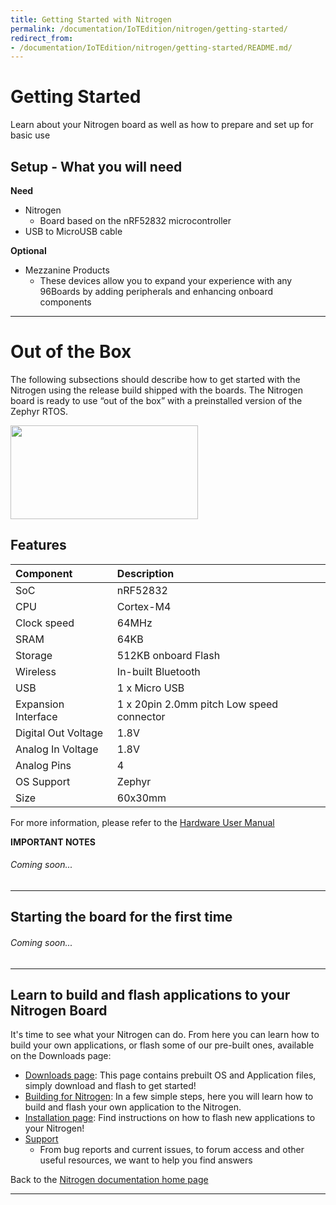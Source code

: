 ```yaml
---
title: Getting Started with Nitrogen
permalink: /documentation/IoTEdition/nitrogen/getting-started/
redirect_from:
- /documentation/IoTEdition/nitrogen/getting-started/README.md/
---
```

# Getting Started

Learn about your Nitrogen board as well as how to prepare and set up for basic use

## Setup - What you will need

**Need**
- Nitrogen
   - Board based on the nRF52832 microcontroller
- USB to MicroUSB cable

**Optional**
- Mezzanine Products
   - These devices allow you to expand your experience with any 96Boards by adding peripherals and enhancing onboard components

***

# Out of the Box

The following subsections should describe how to get started with the Nitrogen using the release build shipped with the boards. The Nitrogen board is ready to use “out of the box” with a preinstalled version of the Zephyr RTOS.

<img src="https://github.com/sdrobertw/documentation/blob/master/IoTEdition/nitrogen/additional-docs/images/images-board/nitrogen-front-sd.png?raw=true" data-canonical-src="https://github.com/sdrobertw/documentation/blob/master/IoTEdition/nitrogen/additional-docs/images/images-board/nitrogen-front-sd.png?raw=true" width="300" height="150" />

## Features

|   Component          |   Description                                                                                    |
|:---------------------|:-------------------------------------------------------------------------------------------------|
|  SoC                 | nRF52832                                                                  |
|  CPU                 | Cortex-M4                                                                                        |
|  Clock speed         | 64MHz                                                                                    |
|  SRAM                | 64KB                                                                                             |
|  Storage             | 512KB onboard Flash                                                                              |
|  Wireless            | In-built Bluetooth                                                                               |
|  USB                 | 1 x Micro USB                                                                                    |
|  Expansion Interface | 1 x 20pin 2.0mm pitch Low speed connector                |
|  Digital Out Voltage | 1.8V                                                                                             |
|  Analog In Voltage   | 1.8V                                                                                           |
|  Analog Pins         | 4                                                                                                |
|  OS Support          | Zephyr                                                                                           |
|  Size                | 60x30mm                                                                                          |

For more information, please refer to the [Hardware User Manual](http://wiki.seeed.cc/BLE_Nitrogen/)

**IMPORTANT NOTES**

###### Coming soon...

***

## Starting the board for the first time

###### Coming soon...

***

## Learn to build and flash applications to your Nitrogen Board

It's time to see what your Nitrogen can do. From here you can learn how to build your own applications, or flash some of our pre-built ones, available on the Downloads page:

- [Downloads page](../downloads/README.md): This page contains prebuilt OS and Application files, simply download and flash to get started!
- [Building for Nitrogen](../build/README.md): In a few simple steps, here you will learn how to build and flash your own application to the Nitrogen.
- [Installation page](../installation/README.md): Find instructions on how to flash new applications to your Nitrogen!
- [Support](../support/README.md)
   - From bug reports and current issues, to forum access and other useful resources, we want to help you find answers

Back to the [Nitrogen documentation home page](../README.md)

***   
